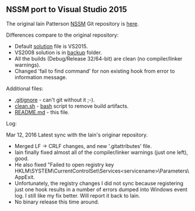 NSSM port to Visual Studio 2015
-----------------------------------

The original Iain Patterson [NSSM](https://nssm.cc) Git repository is [here](https://git.nssm.cc/?p=nssm.git).

Differences compare to the original repository:

 - Default [solution](nssm.sln) file is VS2015.
 - VS2008 solution is in [backup](backup) folder.
 - All the builds (Debug/Release 32/64-bit) are clean (no compiler/linker warnings).
 - Changed 'fail to find command' for non existing hook from error to information message.

Additional files:

 - [.gitignore](.gitignore) - can't git without it ;-).
 - [clean.sh](clean.sh) - [bash](https://en.wikipedia.org/wiki/Bash_(Unix_shell)) script to remove build artifacts.
 - [README.md](README.md) - this file.

Log:

Mar 12, 2016 Latest sync with the Iain's originar repository.

 - Merged LF -> CRLF changes, and new '.gitattributes' file.
 - Iain finally fixed almost all of the compiler/linker warnings (just one left), good.
 - He also fixed "Failed to open registry key HKLM\SYSTEM\CurrentControlSet\Services\<servicename>\Parameters\AppExit.
 - Unfortunately, the registry changes I did not sync because registering just one hook results in a number of errors
dumped into Windows event log. I still like my fix better. Will report it back to Iain.
- No binary release this time around.
